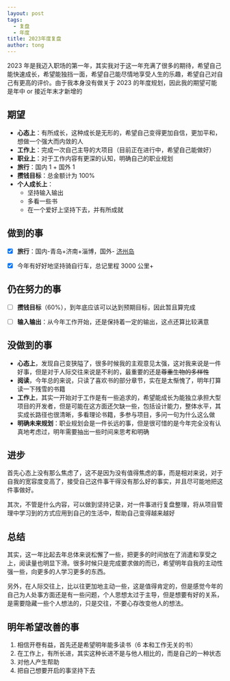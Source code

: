 ```yaml
---
layout: post
tags:
  - 复盘
  - 年度
title: 2023年度复盘
author: tong
---
```

2023 年是我迈入职场的第一年，其实我对于这一年充满了很多的期待，希望自己能快速成长，希望能独挡一面，希望自己能尽情地享受人生的乐趣，希望自己对自己有更高的评价。由于我本身没有做关于 2023 的年度规划，因此我的期望可能是年中 or 接近年末才新增的
## 期望
-  **心态上**：有所成长，这种成长是无形的，希望自己变得更加自信，更加平和，想做一个强大而内敛的人
-  **工作上**：完成一次自己主导的大项目（目前正在进行中，希望自己能做好）
-  **职业上**：对于工作内容有更深的认知，明确自己的职业规划
-  **旅行**：国内 1 + 国外 1
-  **攒钱目标**：总金额计为 100%
-  **个人成长上**：
	- 坚持输入输出
	- 多看一些书
	- 在一个爱好上坚持下去，并有所成就


## 做到的事
- [x] **旅行**：国内-青岛+济南+淄博，国外- [济州岛](../../生活/旅行/济州岛之行.md)
- [x] 今年有好好地坚持骑自行车，总记里程 3000 公里+


## 仍在努力的事
- [ ] **攒钱目标**（60%），到年底应该可以达到预期目标，因此暂且算完成
- [ ] **输入输出**：从今年工作开始，还是保持着一定的输出，这点还算比较满意


## 没做到的事
- **心态上**，发现自己变狭隘了，很多时候我的主观意见太强，这对我来说是一件好事，但是对于人际交往来说是不利的，最重要的还是~~尊重生物的多样性~~
- **阅读**，今年总的来说，只读了喜欢书的部分章节，实在是太惭愧了，明年打算读一下残雪的书籍
- **工作上**，其实一开始对于工作是有一些追求的，希望能成长为能独立承担大型项目的开发者，但是可能在这方面还欠缺一些，包括设计能力，整体水平，其实成长路径也很清晰，多看理论书籍，多参与项目，多问一句为什么这么做
- **明确未来规划**：职业规划会是一件长远的事，但是很可惜的是今年完全没有认真地考虑过，明年需要抽出一些时间来思考和明确

## 进步
首先心态上没有那么焦虑了，这不是因为没有值得焦虑的事，而是相对来说，对于自我的宽容度变高了，接受自己这件事干得没有那么好的事实，并且尽可能地把这件事做好。

其次，不管是什么内容，可以做到坚持记录，对一件事进行复盘整理，将从项目管理中学习到的方式应用到自己的生活中，帮助自己变得越来越好
## 总结
其实，这一年比起去年总体来说松懈了一些，把更多的时间放在了消遣和享受之上，阅读量也明显下滑。很多时候只是完成要求做的而已，希望明年自我的主动性强一些，向更多的人学习更多的东西。

另外，在人际交往上，比以往更加地主动一些，这是值得肯定的，但是感觉今年的自己为人处事方面还是有一些问题，个人思想太过于主导，但是想要有好的关系，是需要隐藏一些个人想法的，只是交往，不要心存改变他人的想法。

## 明年希望改善的事
1. 相信开卷有益，首先还是希望明年能多读书（6 本和工作无关的书）
2. 在工作上，有所长进，其实这种长进不是与他人相比的，而是自己的一种状态
3. 对他人产生帮助
4. 把自己想要开启的事坚持下去